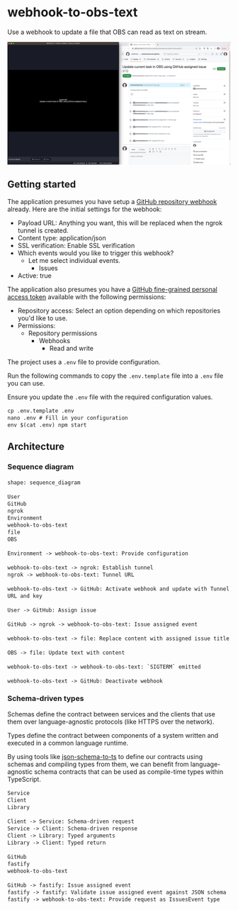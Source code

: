 # webhook-to-obs-text

Use a webhook to update a file that OBS can read as text on stream.

![Screenshot](./screenshot.webp)

## Getting started

The application presumes you have setup a [GitHub repository webhook](https://docs.github.com/en/rest/webhooks?apiVersion=2022-11-28) already. Here are the initial settings for the webhook:

* Payload URL: Anything you want, this will be replaced when the ngrok tunnel is created.
* Content type: application/json
* SSL verification: Enable SSL verification
* Which events would you like to trigger this webhook?
  * Let me select individual events.
    * Issues
* Active: true

The application also presumes you have a [GitHub fine-grained personal access token](https://github.com/settings/tokens?type=beta) available with the following permissions:

* Repository access: Select an option depending on which repositories you'd like to use.
* Permissions:
  * Repository permissions
    * Webhooks
      * Read and write

The project uses a `.env` file to provide configuration.

Run the following commands to copy the `.env.template` file into a `.env` file you can use.

Ensure you update the `.env` file with the required configuration values.

```shell
cp .env.template .env
nano .env # Fill in your configuration
env $(cat .env) npm start
```

## Architecture

### Sequence diagram

```d2
shape: sequence_diagram

User
GitHub
ngrok
Environment
webhook-to-obs-text
file
OBS

Environment -> webhook-to-obs-text: Provide configuration

webhook-to-obs-text -> ngrok: Establish tunnel
ngrok -> webhook-to-obs-text: Tunnel URL

webhook-to-obs-text -> GitHub: Activate webhook and update with Tunnel URL and key

User -> GitHub: Assign issue

GitHub -> ngrok -> webhook-to-obs-text: Issue assigned event

webhook-to-obs-text -> file: Replace content with assigned issue title

OBS -> file: Update text with content

webhook-to-obs-text -> webhook-to-obs-text: `SIGTERM` emitted

webhook-to-obs-text -> GitHub: Deactivate webhook
```

### Schema-driven types

Schemas define the contract between services and the clients that use them over language-agnostic protocols (like HTTPS over the network).

Types define the contract between components of a system written and executed in a common language runtime.

By using tools like [json-schema-to-ts](https://github.com/ThomasAribart/json-schema-to-ts) to define our contracts using schemas and compiling types from them, we can benefit from language-agnostic schema contracts that can be used as compile-time types within TypeScript.

```d2
Service
Client
Library

Client -> Service: Schema-driven request
Service -> Client: Schema-driven response
Client -> Library: Typed arguments
Library -> Client: Typed return

GitHub
fastify
webhook-to-obs-text

GitHub -> fastify: Issue assigned event
fastify -> fastify: Validate issue assigned event against JSON schema
fastify -> webhook-to-obs-text: Provide request as IssuesEvent type
```